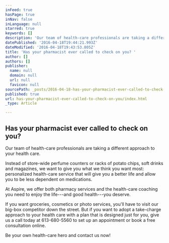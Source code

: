```yaml
---
inFeed: true
hasPage: true
inNav: false
inLanguage: null
starred: true
keywords: []
description: 'Our team of health-care professionals are taking a different approach to your health care. '
datePublished: '2016-04-18T19:44:21.993Z'
dateModified: '2016-04-18T19:43:53.805Z'
title: 'Has your pharmacist ever called to check on you? '
author: []
authors: []
publisher:
  name: null
  domain: null
  url: null
  favicon: null
sourcePath: _posts/2016-04-18-has-your-pharmacist-ever-called-to-check-on-you.md
published: true
url: has-your-pharmacist-ever-called-to-check-on-you/index.html
_type: Article

---
```

## Has your pharmacist ever called to check on you? 

Our team of health-care professionals are taking a different approach to your health care. 

Instead of store-wide perfume counters or racks of potato chips, soft drinks and magazines, we want to give you what we think you want most: personalized health-care service that will give you a better life and allow you to be less dependent on medications. 

At Aspire, we offer both pharmacy services and the health-care coaching you need to enjoy the life---and good health---you deserve. 

If you want groceries, cosmetics or photo services, you'll have to visit our big-box competitor down the street. But if you want to adopt a take-charge approach to your health care with a plan that is designed just for you, give us a call today at 613-680-5560 to set up an appointment or book a free consultation online. 

Be your own health-care hero and contact us now!